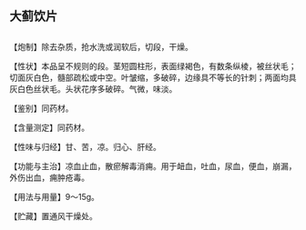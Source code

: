 ## 大蓟饮片

## 

## 

【炮制】除去杂质，抢水洗或润软后，切段，干燥。

【性状】本品呈不规则的段。茎短圆柱形，表面绿褐色，有数条纵棱，被丝状毛；切面灰白色，髓部疏松或中空。叶皱缩，多破碎，边缘具不等长的针刺；两面均具灰白色丝状毛。头状花序多破碎。气微，味淡。

【鉴别】同药材。

【含量测定】同药材。

【性味与归经】甘、苦，凉。归心、肝经。

【功能与主治】凉血止血，散瘀解毒消痈。用于衄血，吐血，尿血，便血，崩漏，外伤出血，痈肿疮毒。

【用法与用量】9～15g。

【贮藏】置通风干燥处。